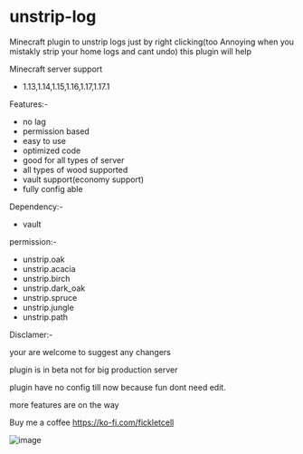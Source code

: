 # unstrip-log
Minecraft plugin to unstrip logs just by right clicking(too Annoying when you mistakly strip your home logs and cant undo) this plugin will help

Minecraft server support
- 1.13,1.14,1.15,1.16,1.17,1.17.1

Features:-
- no lag
- permission based
- easy to use
- optimized code
- good for all types of server
- all types of wood supported
- vault support(economy support)
- fully config able

Dependency:-
- vault


permission:-
- unstrip.oak
- unstrip.acacia
- unstrip.birch
- unstrip.dark_oak
- unstrip.spruce
- unstrip.jungle
- unstrip.path

Disclamer:-

your are welcome to suggest any changers

plugin is in beta not for big production server

plugin have no config till now because fun dont need edit.

more features are on the way

Buy me a coffee https://ko-fi.com/fickletcell


![image](https://user-images.githubusercontent.com/74851280/142442728-9bb61a8a-7d32-4179-90b6-4f476ce094b0.png)

